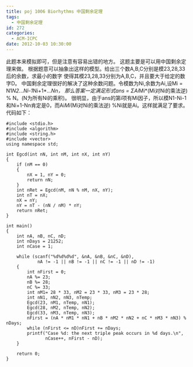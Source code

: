 ```yaml
---
title: poj 1006 Biorhythms 中国剩余定理
tags:
  - 中国剩余定理
id: 272
categories:
  - ACM-ICPC
date: 2012-10-03 10:30:00
---
```


此题本来模拟即可，但是注意有容易出错的地方。
这题主要是可以用中国剩余定理来做。
根据题意可以抽象出这样的模型。给出三个数A,B,C分别是模23,28,33后的余数，求最小的数字
使得其模23,28,33分别为A,B,C，并且要大于给定的数字D。
中国剩余定理很好的解决了这种余数问题。令模数为Ni,余数为Ai,设Mi = N1*N2*...*Ni-1*Ni+1*...*Nn，
那么答案一定满足形式ans = <span>Σ</span>Ai*Mi*(Mi对Ni的乘法逆) % N。(N为所有Ni的乘积)。
很明显，由于ans的第i项有Mi因子，所以模N1-Ni-1和Ni+1-Nn肯定是0，而Ai*Mi*(Mi对Ni的乘法逆) %Ni就是Ai。这样就满足了要求。
代码如下：
``` stylus
#include <stdio.h>
#include <algorithm>
#include <string.h>
#include <vector>
using namespace std;

int Egcd(int nN, int nM, int nX, int nY)
{
    if (nM == 0)
    {
        nX = 1, nY = 0;
        return nN;
    }
    int nRet = Egcd(nM, nN % nM, nX, nY);
    int nT = nX;
    nX = nY;
    nY = nT - (nN / nM) * nY;
    return nRet;
}

int main()
{
    int nA, nB, nC, nD;
    int nDays = 21252;
    int nCase = 1;

    while (scanf("%d%d%d%d", &nA, &nB, &nC, &nD),
            nA != -1 || nB != -1 || nC != -1 || nD != -1)
    {
        int nFirst = 0;
        nA %= 23;
        nB %= 28;
        nC %= 33;
        int nM1= 28 * 33, nM2 = 23 * 33, nM3 = 23 * 28;
        int nN1, nN2, nN3, nTemp;
        Egcd(23, nM1, nTemp, nN1);
        Egcd(28, nM2, nTemp, nN2);
        Egcd(33, nM3, nTemp, nN3);
        nFirst = (nA * nM1 * nN1 + nB * nM2 * nN2 + nC * nM3 * nN3) % nDays;
        while (nFirst <= nD)nFirst += nDays;
        printf("Case %d: the next triple peak occurs in %d days.\n",
               nCase++, nFirst - nD);
    }

    return 0;
}
```